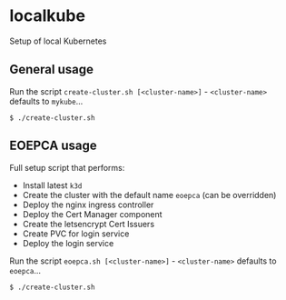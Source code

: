 # localkube
Setup of local Kubernetes

## General usage

Run the script `create-cluster.sh [<cluster-name>]` - `<cluster-name>` defaults to `mykube`...
```
$ ./create-cluster.sh
```

## EOEPCA usage

Full setup script that performs:
* Install latest `k3d`
* Create the cluster with the default name `eoepca` (can be overridden)
* Deploy the nginx ingress controller
* Deploy the Cert Manager component
* Create the letsencrypt Cert Issuers
* Create PVC for login service
* Deploy the login service

Run the script `eoepca.sh [<cluster-name>]` - `<cluster-name>` defaults to `eoepca`...
```
$ ./create-cluster.sh
```
